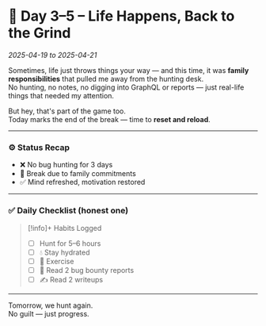 # 🐸 Day 3–5 – Life Happens, Back to the Grind  
*2025-04-19 to 2025-04-21*

Sometimes, life just throws things your way — and this time, it was **family responsibilities** that pulled me away from the hunting desk.  
No hunting, no notes, no digging into GraphQL or reports — just real-life things that needed my attention.

But hey, that's part of the game too.  
Today marks the end of the break — time to **reset and reload**.

---

### ⚙️ Status Recap

- ❌ No bug hunting for 3 days  
- 🔁 Break due to family commitments  
- ✅ Mind refreshed, motivation restored  

---

### ✅ Daily Checklist (honest one)

> [!info]+ Habits Logged  
> - [ ] Hunt for 5–6 hours  
> - [ ] 💧 Stay hydrated  
> - [ ] 💪 Exercise  
> - [ ] 📄 Read 2 bug bounty reports  
> - [ ] ✍️ Read 2 writeups  

---

Tomorrow, we hunt again.  
No guilt — just progress.  



